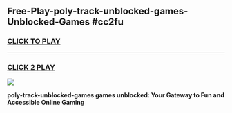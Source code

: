 
## Free-Play-poly-track-unblocked-games-Unblocked-Games #cc2fu
<h3>
<a href="https://news.freeplayer.one?title=poly-track-unblocked-games&ref=8M">CLICK TO PLAY</a></h3>
<hr>

<h3>
<a href="https://news.freeplayer.one?title=poly-track-unblocked-games&ref=8M">CLICK 2 PLAY</a>
  
</h3>

<a href="https://news.freeplayer.one?title=poly-track-unblocked-games&ref=8M"><img src="https://clearcache.store/games.png"></a>


**poly-track-unblocked-games games unblocked: Your Gateway to Fun and Accessible Online Gaming**
